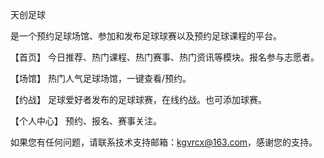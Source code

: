 天创足球

是一个预约足球场馆、参加和发布足球球赛以及预约足球课程的平台。

【首页】 今日推荐、热门课程、热门赛事、热门资讯等模块。报名参与志愿者。

【场馆】 热门人气足球场馆，一键查看/预约。

【约战】 足球爱好者发布的足球球赛，在线约战。也可添加球赛。

【个人中心】 预约、报名、赛事关注。

如果您有任何问题，请联系技术支持邮箱：kgvrcx@163.com，感谢您的支持。

